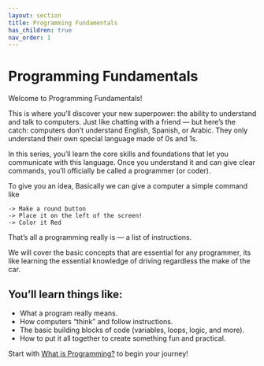 ```yaml
---
layout: section
title: Programming Fundamentals
has_children: true
nav_order: 1
---
```


# Programming Fundamentals

Welcome to Programming Fundamentals!

This is where you’ll discover your new superpower: the ability to understand and talk to computers.
Just like chatting with a friend — but here’s the catch: computers don’t understand English, Spanish, or Arabic. They only understand their own special language made of 0s and 1s.

In this series, you’ll learn the core skills and foundations that let you communicate with this language. Once you understand it and can give clear commands, you’ll officially be called a programmer (or coder).

To give you an idea,
Basically we can give a computer a simple command like

```language
-> Make a round button
-> Place it on the left of the screen!
-> Color it Red
```

That’s all a programming really is — a list of instructions.


We will cover the basic concepts that are essential for any programmer, its like learning the essential knowledge of driving regardless the make of the car. 

## You’ll learn things like:

- What a program really means.
- How computers “think” and follow instructions.
- The basic building blocks of code (variables, loops, logic, and more).
- How to put it all together to create something fun and practical.

Start with [What is Programming?](/programming-fundamentals/intro/) to begin your journey!
